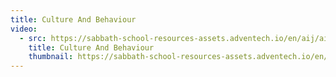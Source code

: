 ```yaml
---
title: Culture And Behaviour
video:
  - src: https://sabbath-school-resources-assets.adventech.io/en/aij/aij-training-videos/assets/en-aij-culture-and-behaviour.mp4
    title: Culture And Behaviour
    thumbnail: https://sabbath-school-resources-assets.adventech.io/en/aij/aij-training-videos/assets/en-aij-culture-and-behaviour.webp
---
```

